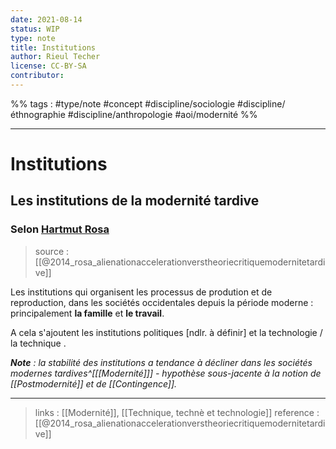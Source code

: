 ```yaml
---
date: 2021-08-14
status: WIP
type: note
title: Institutions
author: Rieul Techer
license: CC-BY-SA
contributor:
---
```


%% tags : #type/note #concept #discipline/sociologie #discipline/éthnographie #discipline/anthropologie #aoi/modernité %% 

---
Institutions
===

## Les institutions de la modernité tardive

###  Selon [Hartmut Rosa](https://fr.wikipedia.org/wiki/Hartmut_Rosa)
> source : [[@2014_rosa_alienationaccelerationverstheoriecritiquemodernitetardive]]

Les institutions qui organisent les processus de prodution et de reproduction, dans les sociétés occidentales depuis la période moderne : principalement **la famille** et **le travail**. 

A cela s'ajoutent les institutions politiques [ndlr. à définir] et la technologie / la technique .

***Note** : la stabilité des institutions a tendance à décliner dans les sociétés modernes tardives^[[[Modernité]]] - hypothèse sous-jacente à la notion de [[Postmodernité]] et de [[Contingence]].*

---
> links : [[Modernité]], [[Technique, technè et technologie]]
> reference : [[@2014_rosa_alienationaccelerationverstheoriecritiquemodernitetardive]]
